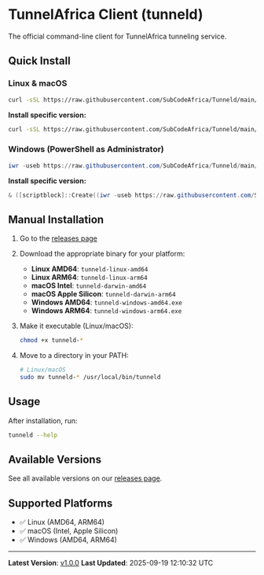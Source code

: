 # TunnelAfrica Client (tunneld)

The official command-line client for TunnelAfrica tunneling service.

## Quick Install

### Linux & macOS
```bash
curl -sSL https://raw.githubusercontent.com/SubCodeAfrica/Tunneld/main/install.sh | bash
```

**Install specific version:**
```bash
curl -sSL https://raw.githubusercontent.com/SubCodeAfrica/Tunneld/main/install.sh | bash -s v1.0.0
```

### Windows (PowerShell as Administrator)
```powershell
iwr -useb https://raw.githubusercontent.com/SubCodeAfrica/Tunneld/main/install.ps1 | iex
```

**Install specific version:**
```powershell
& ([scriptblock]::Create((iwr -useb https://raw.githubusercontent.com/SubCodeAfrica/Tunneld/main/install.ps1))) -Version "v1.0.0"
```

## Manual Installation

1. Go to the [releases page](https://github.com/SubCodeAfrica/Tunneld/releases/latest)
2. Download the appropriate binary for your platform:
   - **Linux AMD64**: `tunneld-linux-amd64`
   - **Linux ARM64**: `tunneld-linux-arm64`
   - **macOS Intel**: `tunneld-darwin-amd64`
   - **macOS Apple Silicon**: `tunneld-darwin-arm64`
   - **Windows AMD64**: `tunneld-windows-amd64.exe`
   - **Windows ARM64**: `tunneld-windows-arm64.exe`

3. Make it executable (Linux/macOS):
   ```bash
   chmod +x tunneld-*
   ```

4. Move to a directory in your PATH:
   ```bash
   # Linux/macOS
   sudo mv tunneld-* /usr/local/bin/tunneld
   ```

## Usage

After installation, run:
```bash
tunneld --help
```

## Available Versions

See all available versions on our [releases page](https://github.com/SubCodeAfrica/Tunneld/releases).

## Supported Platforms

- ✅ Linux (AMD64, ARM64)
- ✅ macOS (Intel, Apple Silicon)
- ✅ Windows (AMD64, ARM64)

---

**Latest Version**: [v1.0.0](https://github.com/SubCodeAfrica/Tunneld/releases/latest)
**Last Updated**: 2025-09-19 12:10:32 UTC
